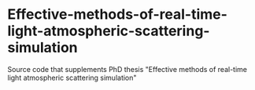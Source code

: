 # Effective-methods-of-real-time-light-atmospheric-scattering-simulation
Source code that supplements PhD thesis "Effective methods of real-time light atmospheric scattering simulation"
